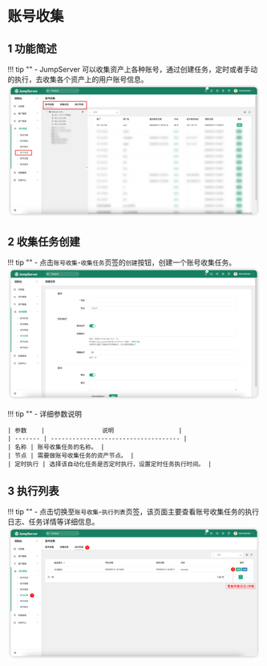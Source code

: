 # 账号收集
## 1 功能简述
!!! tip ""
    - JumpServer 可以收集资产上各种账号，通过创建任务，定时或者手动的执行，去收集各个资产上的用户账号信息。 
![account_collect01](../../../img/account_collect01.png)

## 2 收集任务创建
!!! tip ""
    - 点击`账号收集`-`收集任务`页签的`创建`按钮，创建一个账号收集任务。
![account_collect02](../../../img/account_collect02.png)

!!! tip ""
    - 详细参数说明

    | 参数    |                说明                  |
    | ------- | ------------------------------------ |
    | 名称 | 账号收集任务的名称。 |
    | 节点 | 需要做账号收集任务的资产节点。 |
    | 定时执行 | 选择该自动化任务是否定时执行，设置定时任务执行时间。 |

## 3 执行列表
!!! tip ""
    - 点击切换至`账号收集`-`执行列表`页签，该页面主要查看账号收集任务的执行日志、任务详情等详细信息。
![account_collect03](../../../img/account_collect03.png)
